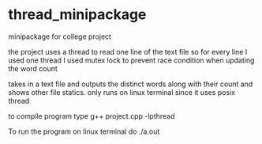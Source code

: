 # thread_minipackage
minipackage for college project

the project uses a thread to read one line of the text file
so for every line I used one thread
I used mutex lock to prevent race condition when updating the word count

takes in a text file and outputs the distinct words along with their count and shows other file statics.
only runs on linux terminal since it uses posix thread

to compile program type g++ project.cpp -lpthread

To run the program on linux terminal do ./a.out <filename>


